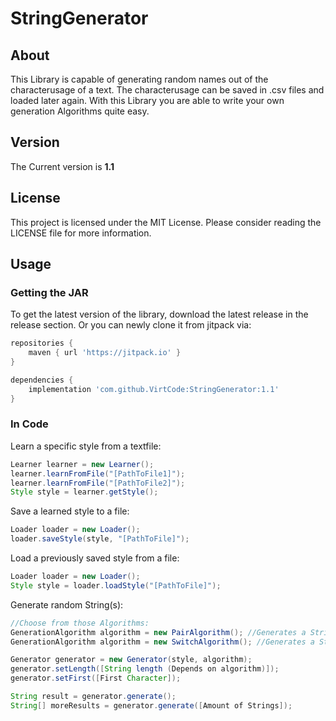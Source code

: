 # StringGenerator
## About
This Library is capable of generating random names out of the characterusage of a text.
The characterusage can be saved in .csv files and loaded later again.
With this Library you are able to write your own generation Algorithms quite easy.
## Version
The Current version is **1.1**
## License
This project is licensed under the MIT License.
Please consider reading the LICENSE file for more information.
## Usage
### Getting the JAR
To get the latest version of the library, download the latest release in the release section.
Or you can newly clone it from jitpack via:
```groovy
repositories {
    maven { url 'https://jitpack.io' }
}

dependencies {
    implementation 'com.github.VirtCode:StringGenerator:1.1'
}
```
### In Code
Learn a specific style from a textfile:
```java
Learner learner = new Learner();
learner.learnFromFile("[PathToFile1]");
learner.learnFromFile("[PathToFile2]");
Style style = learner.getStyle();
```
Save a learned style to a file:
```java
Loader loader = new Loader();
loader.saveStyle(style, "[PathToFile]");
```
Load a previously saved style from a file:
```java
Loader loader = new Loader();
Style style = loader.loadStyle("[PathToFile]");
```
Generate random String(s):
```java
//Choose from those Algorithms:
GenerationAlgorithm algorithm = new PairAlgorithm(); //Generates a String from Pairs
GenerationAlgorithm algorithm = new SwitchAlgorithm(); //Generates a String by switching between Vowels and Consonants

Generator generator = new Generator(style, algorithm);
generator.setLength([String length (Depends on algorithm)]);
generator.setFirst([First Character]);

String result = generator.generate();
String[] moreResults = generator.generate([Amount of Strings]);
```
